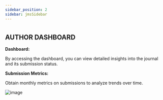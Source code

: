 ```yaml
---
sidebar_position: 2
sidebar: jmsSidebar
---
```

#

## AUTHOR DASHBOARD

**Dashboard:**

By accessing the dashboard, you can view detailed insights into the journal and its submission status.

**Submission Metrics:**

Obtain monthly metrics on submissions to analyze trends over time.

![image](https://cdn.kryoni.com/kryoni/images/icons/eo-production-flow.png)
